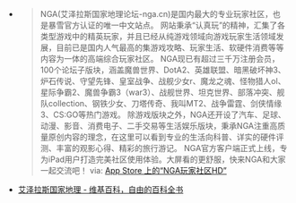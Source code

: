 - > NGA(艾泽拉斯国家地理论坛-nga.cn)是国内最大的专业玩家社区，也是暴雪官方认证的唯一中文站点。
  网站秉承“认真玩”的精神，汇集了各类型游戏中的精英玩家，并且已经从纯游戏领域向游戏玩家生活领域发展，目前已是国内人气最高的集游戏攻略、玩家生活、软硬件消费等等内容为一体的高端综合玩家社区。
  NGA现已有超过三千万注册会员，100个论坛子版块，涵盖魔兽世界、DotA2、英雄联盟、暗黑破坏神3、炉石传说、守望先锋、皇室战争、战舰少女r、魔龙之魂、怪物猎人ol、星际争霸2、魔兽争霸3（war3）、战舰世界、坦克世界、部落冲突、舰队collection、钢铁少女、刀塔传奇、我叫MT2、战争雷霆、剑侠情缘3、CS:GO等热门游戏。
  除游戏版块之外，NGA还开设了汽车、足球、动漫、影音、消费电子、二手交易等生活娱乐版块，秉承NGA注重高质量原创内容的理念，在这里可以看到专业的生活向科普、详实的硬件评测、丰富的观影心得、精彩的旅行游记。
  NGA官方客户端正式上线，专为iPad用户打造完美社区使用体验。大屏看的更舒服，快来NGA和大家一起交流吧！
  via: [App Store 上的“NGA玩家社区HD”](https://apps.apple.com/cn/app/nga%E7%8E%A9%E5%AE%B6%E7%A4%BE%E5%8C%BAhd/id959860099)
- [艾泽拉斯国家地理 - 维基百科，自由的百科全书](https://zh.wikipedia.org/wiki/%E8%89%BE%E6%B3%BD%E6%8B%89%E6%96%AF%E5%9B%BD%E5%AE%B6%E5%9C%B0%E7%90%86)